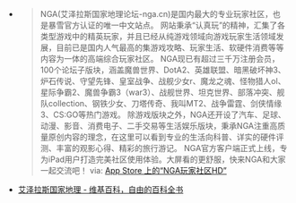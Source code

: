 - > NGA(艾泽拉斯国家地理论坛-nga.cn)是国内最大的专业玩家社区，也是暴雪官方认证的唯一中文站点。
  网站秉承“认真玩”的精神，汇集了各类型游戏中的精英玩家，并且已经从纯游戏领域向游戏玩家生活领域发展，目前已是国内人气最高的集游戏攻略、玩家生活、软硬件消费等等内容为一体的高端综合玩家社区。
  NGA现已有超过三千万注册会员，100个论坛子版块，涵盖魔兽世界、DotA2、英雄联盟、暗黑破坏神3、炉石传说、守望先锋、皇室战争、战舰少女r、魔龙之魂、怪物猎人ol、星际争霸2、魔兽争霸3（war3）、战舰世界、坦克世界、部落冲突、舰队collection、钢铁少女、刀塔传奇、我叫MT2、战争雷霆、剑侠情缘3、CS:GO等热门游戏。
  除游戏版块之外，NGA还开设了汽车、足球、动漫、影音、消费电子、二手交易等生活娱乐版块，秉承NGA注重高质量原创内容的理念，在这里可以看到专业的生活向科普、详实的硬件评测、丰富的观影心得、精彩的旅行游记。
  NGA官方客户端正式上线，专为iPad用户打造完美社区使用体验。大屏看的更舒服，快来NGA和大家一起交流吧！
  via: [App Store 上的“NGA玩家社区HD”](https://apps.apple.com/cn/app/nga%E7%8E%A9%E5%AE%B6%E7%A4%BE%E5%8C%BAhd/id959860099)
- [艾泽拉斯国家地理 - 维基百科，自由的百科全书](https://zh.wikipedia.org/wiki/%E8%89%BE%E6%B3%BD%E6%8B%89%E6%96%AF%E5%9B%BD%E5%AE%B6%E5%9C%B0%E7%90%86)